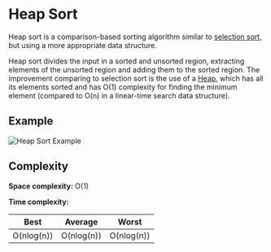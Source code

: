 # Heap Sort

Heap sort is a comparison-based sorting algorithm similar to
[selection sort](/algorithms/sort/selection_sort), but using a
more appropriate data structure.

Heap sort divides the input in a sorted and unsorted region, extracting elements
of the unsorted region and adding them to the sorted region. The improvement
comparing to selection sort is the use of a [Heap](/data-structures/heap),
which has all its elements sorted and has O(1) complexity for finding
the minimum element (compared to O(n) in a linear-time search data structure).

## Example

![Heap Sort Example](https://upload.wikimedia.org/wikipedia/commons/1/1b/Sorting_heapsort_anim.gif)

## Complexity

**Space complexity:** O(1)

**Time complexity:**

|     Best     |   Average   |    Worst    |
|:------------:|:-----------:|:-----------:|
| O(nlog(n))   | O(nlog(n))  | O(nlog(n))  |
